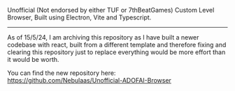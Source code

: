 Unofficial (Not endorsed by either TUF or 7thBeatGames) Custom Level Browser, Built using Electron, Vite and Typescript.

----------

As of 15/5/24, I am archiving this repository as I have built a newer codebase with react, built from a different template and therefore fixing and clearing this repository just to replace everything would be more effort than it would be worth. 

You can find the new repository here: https://github.com/Nebulaas/Unofficial-ADOFAI-Browser 
